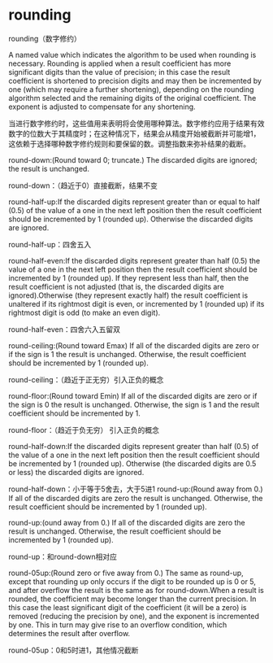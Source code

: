 # rounding
rounding（数字修约）

A named value which indicates the algorithm to be used when rounding is necessary. Rounding is applied when a result coefficient has more significant digits than the value of precision; in this case the result coefficient is shortened to precision digits and may then be incremented by one (which may require a further shortening), depending on the rounding algorithm selected and the remaining digits of the original coefficient. The exponent is adjusted to compensate for any shortening.

当进行数字修约时，这些值用来表明将会使用哪种算法。数字修约应用于结果有效数字的位数大于其精度时；在这种情况下，结果会从精度开始被截断并可能增1，这依赖于选择哪种数字修约规则和要保留的数。调整指数来弥补结果的截断。

round-down:(Round toward 0; truncate.) The discarded digits are ignored; the result is unchanged.

round-down：（趋近于0）直接截断，结果不变

round-half-up:If the discarded digits represent greater than or equal to half (0.5) of the value of a one in the next left position then the result coefficient should be incremented by 1 (rounded up). Otherwise the discarded digits are ignored.

round-half-up：四舍五入

round-half-even:If the discarded digits represent greater than half (0.5) the value of a one in the next left position then the result coefficient should be incremented by 1 (rounded up). If they represent less than half, then the result coefficient is not adjusted (that is, the discarded digits are ignored).Otherwise (they represent exactly half) the result coefficient is unaltered if its rightmost digit is even, or incremented by 1 (rounded up) if its rightmost digit is odd (to make an even digit).

round-half-even：四舍六入五留双

round-ceiling:(Round toward Emax) If all of the discarded digits are zero or if the sign is 1 the result is unchanged. Otherwise, the result coefficient should be incremented by 1 (rounded up).

round-ceiling：（趋近于正无穷）引入正负的概念
 

round-floor:(Round toward Emin) If all of the discarded digits are zero or if the sign is 0 the result is unchanged. Otherwise, the sign is 1 and the result coefficient should be incremented by 1.

round-floor：（趋近于负无穷） 引入正负的概念

round-half-down:If the discarded digits represent greater than half (0.5) of the value of a one in the next left position then the result coefficient should be incremented by 1 (rounded up). Otherwise (the discarded digits are 0.5 or less) the discarded digits are ignored.

round-half-down：小于等于5舍去，大于5进1
round-up:(Round away from 0.) If all of the discarded digits are zero the result is unchanged. Otherwise, the result coefficient should be incremented by 1 (rounded up).

round-up:(ound away from 0.) If all of the discarded digits are zero the result is unchanged. Otherwise, the result coefficient should be incremented by 1 (rounded up).

round-up：和round-down相对应

round-05up:(Round zero or five away from 0.) The same as round-up, except that rounding up only occurs if the digit to be rounded up is 0 or 5, and after overflow the result is the same as for round-down.When a result is rounded, the coefficient may become longer than the current precision. In this case the least significant digit of the coefficient (it will be a zero) is removed (reducing the precision by one), and the exponent is incremented by one. This in turn may give rise to an overflow condition, which determines the result after overflow.

round-05up：0和5时进1，其他情况截断
